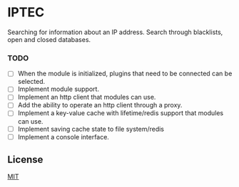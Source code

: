 # IPTEC

Searching for information about an IP address. Search through blacklists, open and closed databases.

### TODO

- [ ] When the module is initialized, plugins that need to be connected can be selected.
- [ ] Implement module support.  
- [ ] Implement an http client that modules can use.
- [ ] Add the ability to operate an http client through a proxy.
- [ ] Implement a key-value cache with lifetime/redis support that modules can use.
- [ ] Implement saving cache state to file system/redis
- [ ] Implement a console interface.

## License

[MIT](https://choosealicense.com/licenses/mit/)